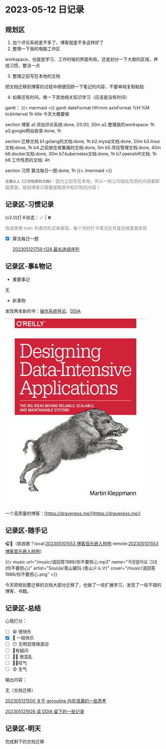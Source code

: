 # 2023-05-12 日记录

<!--more-->

## 规划区


1. 加个评论系统差不多了，博客就差不多这样好了
2. 整理一下我的电脑工作区 

workspace，也就是学习、工作时候的界面布局，还是划分一下大致的区域，养成习惯，整洁一点

3. 整理之前写在本地的文档

把文档迁移到博客的过程中顺便回顾一下笔记的内容，不要单纯复制粘贴

4. 如果还有时间，做一下其他相关知识学习（应该是没有时间）     

gantt：
{{< mermaid >}}
gantt
dateFormat HH:mm
axisFormat %H:%M
tickInterval 1h
title 今天大概要做

section 博客
    a1.添加评论系统:done, 03:00, 30m
    a2.整理我的workspace: 1h
    a3.google网站收录:done, 1h

section 迁移文档
    b1.golang的文档:done, 1h
    b2.mysql文档:done,  20m
    b3.linux文档:done, 1h
    b4.之前放在收集箱的文档:done, 5m
    b5.项目管理文档:done, 40m
    b6.docker文档:done, 30m
    b7.kubernetes文档:done, 1h
    b7.openshift文档: 1h
    b8.工作性质的文档: 4h

section 习惯
	算法每日一题:done, 1h
{{< /mermaid >}}         

<font color=grey>**`注意以上《工作性质的文档》`**：因为之前写在本地，所以一些公司隐私性质的内容都卸载里面，放到博客只需要提取其中知识性的内容！</font>


## 记录区-习惯记录

(v2.0)打卡状态： ✅   |  ❌ 

<font color=grey>改成使用 todo 列表的形式来表现，每个月的打卡情况在月度总结里面体现</font>

- [x] 算法每日一题 

	[202305121759 t128 最长连续序列](content/posts/algorithm/leetcode/202305121759%20t128%20最长连续序列.md)


## 记录区-事&物记

- 重要事记

无

- 新事物

发现两本新的书：[操作系统导论](https://book.douban.com/subject/33463930/)、[DDIA](https://github.com/Vonng/ddia/blob/master/part-i.md)

![](images/posts/Pasted%20image%2020230513084637.png)

一个高质量的博客：[https://draveness.me/](https://draveness.me/)


## 记录区-随手记
🎧🎵（挑首歌？local:[202305101553 博客音乐嵌入样例](content/posts/life/music/202305101553%20博客音乐嵌入样例.md) remote:[202305101553 博客音乐嵌入样例](http://honghuiqiang.com/202305101553-%E5%8D%9A%E5%AE%A2%E9%9F%B3%E4%B9%90%E5%B5%8C%E5%85%A5%E6%A0%B7%E4%BE%8B/)）

{{< music url="/music/请回答1988/你不要担心.mp3" name="걱정말아요 그대 (你不要担心)" artist="SoulJa/青山黛玛 (青山テルマ)" cover="/music/请回答1988/你不要担心.png" >}}


今天把规划要迁移的文档大部分迁移了，也做了一些扩展学习，发现了一些不错的博客、书籍。


## 记录区-总结

心情打分：
- [ ] 😆 很快乐
- [x] 🙂 一般快乐
- [ ] 😶 无明显情绪波动
- [ ] 🧐有疑问
- [ ] 😵‍💫 很混乱
- [ ] 😮‍💨叹气
- [ ] 😡 生气

输出内容：

无（文档迁移）

[202305121500 关于 goroutine 内存泄漏的一些思考](content/posts/go/golang-why/202305121500%20关于%20goroutine%20内存泄漏的一些思考.md)

[202305121926 读 DDIA 留下的一些记录](content/posts/box/202305121926%20读%20DDIA%20留下的一些记录.md)

## 记录区-明天

完成剩下的文档迁移
